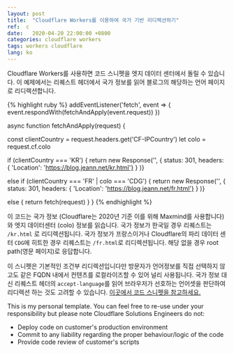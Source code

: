 ```yaml
---
layout: post
title:  "Cloudflare Workers를 이용하여 국가 기반 리디렉션하기"
ref:  c
date:   2020-04-20 22:00:00 +0800
categories: cloudflare workers
tags: workers cloudflare
lang: ko
---
```


Cloudflare Workers를 사용하면 코드 스니펫을 엣지 데이터 센터에서 돌릴 수 있습니다. 이 예제에서는 리퀘스트 헤더에서 국가 정보를 읽어 블로그의 해당하는 언어 페이지로 리디렉션합니다.

{% highlight ruby %}
addEventListener('fetch', event => {
  event.respondWith(fetchAndApply(event.request))
})

async function fetchAndApply(request) {

  const clientCountry = request.headers.get('CF-IPCountry')
  let colo = request.cf.colo

  if (clientCountry === 'KR') {
    return new Response('', {
        status: 301,
        headers: { 'Location': 'https://blog.jeann.net/kr.html'}
      }
    )}

  else if (clientCountry === 'FR' | colo === 'CDG') { 
       return new Response('', {
        status: 301,
        headers: { 'Location': 'https://blog.jeann.net/fr.html'}
      }
    )}

  else {
      return fetch(request)
  }
}
{% endhighlight %}

이 코드는 국가 정보 (Cloudflare는 2020년 기준 이를 위해 Maxmind를 사용합니다) 와 엣지 데이터센터 (colo) 정보를 읽습니다. 국가 정보가 한국일 경우 리퀘스트는 `/kr.html` 로 리디렉션됩니다. 국가 정보가 프랑스이거나 Cloudflare의 파리 데이터 센터 `CDG`에 히트한 경우 리퀘스트는 `/fr.html`로 리디렉션됩니다. 해당 없을 경우 root path(영문 페이지)로 응답합니다.

이 스니펫은 기본적인 조건부 리디렉션입니다만 방문자가 언어정보를 직접 선택하지 않고도 같은 FQDN 내에서 컨텐츠를 로컬라이즈할 수 있어 널리 사용됩니다. 국가 정보 대신 리퀘스트 헤더의 `accept-language`를 읽어 브라우저가 선호하는 언어셋을 판단하여 리디렉션 하는 것도 고려할 수 있습니다. [이곳에서 코드 스니펫을 참고하세요.](https://blog.jeann.net/cloudflare/workers/2020/12/30/serve-lang-pages-with-workers.html)

This is my personal template. You can feel free to re-use under your responsibility but please note Cloudflare Solutions Engineers do not:

- Deploy code on customer's production environment
- Commit to any liability regarding the proper behaviour/logic of the code
- Provide code review of customer's scripts
